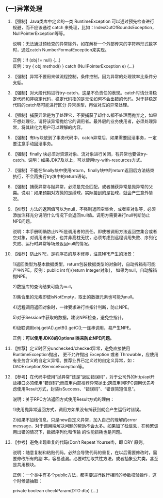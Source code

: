 ## \(一\)异常处理

1. 【强制】Java类库中定义的一类 RuntimeException 可以通过预先检查进行规避，而不应该通过 catch 来处理，比如：IndexOutOfBoundsException，NullPointerException等等。

   说明：无法通过预检查的异常除外，如在解析一个外部传来的字符串形式数字时，通过catch NumberFormatException来实现。

   正例：if \(obj != null\) {...}  
   反例：try { obj.method\(\) } catch \(NullPointerException e\) {...}

2. 【强制】异常不要用来做流程控制，条件控制，因为异常的处理效率比条件分支低。

3. 【强制】对大段代码进行try-catch，这是不负责任的表现。catch时请分清稳定代码和非稳定代码，稳定代码指的是无论如何不会出错的代码。对于非稳定代码的catch尽可能进行区分 异常类型，再做对应的异常处理。

4. 【强制】捕获异常是为了处理它，不要捕获了却什么都不处理而抛弃之，如果不想处理它，请将该异常抛给它的调用者。最外层的业务使用者，必须处理异常，将其转化为用户可以理解的内容。

5. 【强制】有try块放到了事务代码中，catch异常后，如果需要回滚事务，一定要注意手动回滚事务。

6. 【强制】finally 块必须对资源对象、流对象进行关闭，有异常也要做try-catch。说明：如果JDK7及以上，可以使用try-with-resources方式。

7. 【强制】不能在finally块中使用return，finally块中的return返回后方法结束执行，不会再执行try块中的return语句。

8. 【强制】捕获异常与抛异常，必须是完全匹配，或者捕获异常是抛异常的父类。说明：如果预期对方抛的是绣球，实际接到的是铅球，就会产生意外情况。

9. 【推荐】方法的返回值可以为null，不强制返回空集合，或者空对象等，必须添加注释充分说明什么情况下会返回null值。调用方需要进行null判断防止NPE问题。

   说明：本手册明确防止NPE是调用者的责任。即使被调用方法返回空集合或者空对象，对调用者来说，也并非高枕无忧，必须考虑到远程调用失败、序列化失败、运行时异常等场景返回null的情况。

10. 【推荐】防止NPE，是程序员的基本修养，注意NPE产生的场景：

    1\)返回类型为基本数据类型，return包装数据类型的对象时，自动拆箱有可能产生NPE。反例：public int f\(\){return Integer对象}， 如果为null，自动解箱抛NPE。

    2\)数据库的查询结果可能为null。

    3\)集合里的元素即使isNotEmpty，取出的数据元素也可能为null。

    4\)远程调用返回对象时，一律要求进行空指针判断，防止NPE。

    5\)对于Session中获取的数据，建议NPE检查，避免空指针。

    6\)级联调用obj.getA\(\).getB\(\).getC\(\);一连串调用，易产生NPE。

    正例：**可以使用JDK8的Optional类来防止NPE问题。**

11. 【推荐】定义时区分unchecked/checked异常，避免直接使用RuntimeException抛出， 更不允许抛出 Exception 或者 Throwable，应使用有业务含义的自定义异常。推荐业界已定义过的自定义异常，如：DAOException/ServiceException等。

12. 【参考】在代码中使用“抛异常”还是“返回错误码”，对于公司外的http/api开放接口必须使用“错误码”;而应用内部推荐异常抛出;跨应用间RPC调用优先考虑使用Result方式，封装isSuccess、“错误码”、“错误简短信息”。

    说明：关于RPC方法返回方式使用Result方式的理由：

    1\)使用抛异常返回方式，调用方如果没有捕获到就会产生运行时错误。

    2\)如果不加栈信息，只是new自定义异常，加入自己的理解的error message，对于调用端解决问题的帮助不会太多。如果加了栈信息，在频繁调用出错的情况下，数据序列化和传输 的性能损耗也是问题。

13. 【参考】避免出现重复的代码\(Don’t Repeat Yourself\)，即 DRY 原则。

    说明：随意复制和粘贴代码，必然会导致代码的重复，在以后需要修改时，需要修改所有的副 本，容易遗漏。必要时抽取共性方法，或者抽象公共类，甚至是共用模块。

    正例：一个类中有多个public方法，都需要进行数行相同的参数校验操作，这个时候请抽取：

    private boolean checkParam\(DTO dto\) {...}




